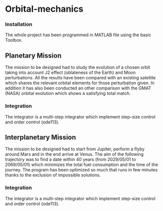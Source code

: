 # Orbital-mechanics
### Installation
The whole project has been programmed in MATLAB file using the basic Toolbox. 

## Planetary Mission 
The mission to be designed had to study the evolution of a chosen orbit taking into account J2 effect (oblateness of the Earth) and Moon perturbations. All the results have been compared with an existing satellite which shares the relevant orbital elements for those perturbation given. In addition it has also been conducted an other comparison with the GMAT (NASA) orbital evolution which shows a satisfying total match.
### Integration
The integrator is a multi-step integrator which implement step-size control and order control (ode113).

## Interplanetary Mission
The mission to be designed had to start from Jupiter, perform a flyby around Mars and in the end arrive at Venus. The aim of the following trajectory was to find a date within 40 years (from 2029/05/01 to 2069/05/01) which minimizes the total fuel consumption and the time of the journey. The program has been optimized so much that runs in few minutes thanks to the exclusion of impossible solutions.
### Integration
The integrator is a multi-step integrator which implement step-size control and order control (ode113).

